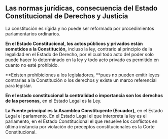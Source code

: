 ## Las normas jurídicas, consecuencia del Estado Constitucional de Derechos y Justicia


La constitución es rígida y no puede ser reformada por procedimientos parlamentarios ordinarios.

**En el Estado Constitucional, los actos públicos y privados están sometidos a la Constitución,** incluso la ley, contrario al principio de la legalidad en el Estado de Derecho, por el cual todo acto del poder solo puede hacer lo determinado en la ley y todo acto privado es permitido en cuanto no esté prohibido.

**Existen prohibiciones a los legisladores, **pues no pueden emitir leyes contrarias a la Constitución o los derechos y existe un marco referencial para legislar.

**En el estado constitucional la centralidad o importancia son los derechos de las personas,** en el Estado Legal es la Ley.

**La Fuente principal es la Asamblea Constituyente (Ecuador),** en el Estado Legal el parlamento. En el Estado Legal el que interpreta la ley es el parlamento, en el Estado Constitucional el que resuelve los conflictos en última instancia  por violación de preceptos constitucionales es la Corte Constitucional.

